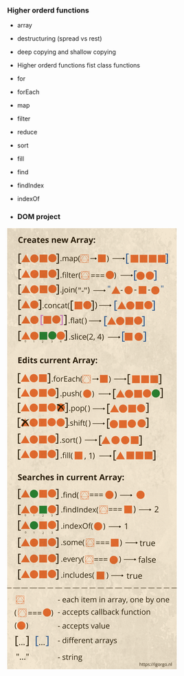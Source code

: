 ### Higher orderd functions

- array 
- destructuring (spread vs rest)
- deep copying and shallow copying
- Higher orderd functions fist class functions

- for 
- forEach
- map
- filter
- reduce
- sort 
- fill
- find
- findIndex
- indexOf

- ### DOM project




![alt text](image.png)